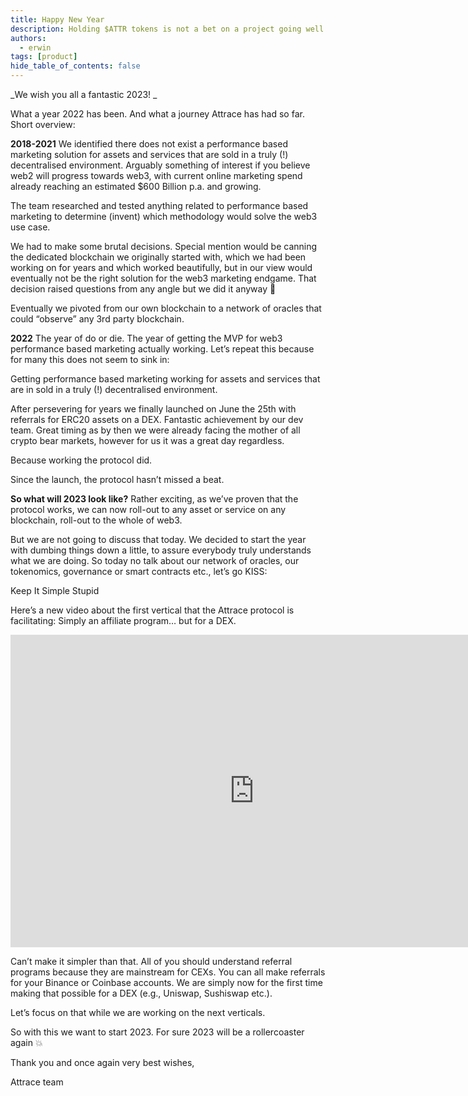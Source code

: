 ```yaml
---
title: Happy New Year
description: Holding $ATTR tokens is not a bet on a project going well. Rather, it is a bet that eventually people will realise that we need web3 marketing based on web3 fundamentals, by which time Attrace will be - at the very least - one of the main protocols capable of facilitating this essential service.  
authors:
  - erwin
tags: [product]
hide_table_of_contents: false
---
```

_We wish you all a fantastic 2023! _

What a year 2022 has been.  And what a journey Attrace has had so far. Short overview:

<!--truncate-->
**2018-2021**
We identified there does not exist a performance based marketing solution for assets and services that are sold in a truly (!) decentralised environment. Arguably something of interest if you believe web2 will progress towards web3, with current online marketing spend already reaching an estimated $600 Billion p.a. and growing.

The team researched and tested anything related to performance based marketing to determine (invent) which methodology would solve the web3 use case. 

We had to make some brutal decisions. Special mention would be canning the dedicated blockchain we originally started with, which we had been working on for years and which worked beautifully, but in our view would eventually not be the right solution for the web3 marketing endgame. That decision raised questions from any angle but we did it anyway 🫢

Eventually we pivoted from our own blockchain to a network of oracles that could “observe” any 3rd party blockchain.

**2022**
The year of do or die.
The year of getting the MVP for web3 performance based marketing actually working. Let’s repeat this because for many this does not seem to sink in: 

Getting performance based marketing working for assets and services that are in sold in a truly (!) decentralised environment. 

After persevering for years we finally launched on June the 25th with referrals for ERC20 assets on a DEX. Fantastic achievement by our dev team. Great timing as by then we were already facing the mother of all crypto bear markets, however for us it was a great day regardless. 

Because working the protocol did.

Since the launch, the protocol hasn’t missed a beat. 

**So what will 2023 look like?**
Rather exciting, as we’ve proven that the protocol works, we can now roll-out to any asset or service on any blockchain, roll-out to the whole of web3. 

But we are not going to discuss that today. We decided to start the year with dumbing things down a little, to assure everybody truly understands what we are doing. So today no talk about our network of oracles, our tokenomics, governance or smart contracts etc., let’s go KISS:

Keep It Simple Stupid 

Here’s a new video about the first vertical that the Attrace protocol is facilitating: Simply an affiliate program… but for a DEX. 

<div class="videowrapper">
<iframe width="780" height="500" src="https://www.youtube.com/embed/T7RRKoLXKqI" title="YouTube video player" frameBorder="0" allow="accelerometer; autoplay; clipboard-write; encrypted-media; gyroscope; picture-in-picture" allowFullScreen></iframe>
</div>


Can’t make it simpler than that. All of you should understand referral programs because they are mainstream for CEXs. You can all make referrals for your Binance or Coinbase accounts. We are simply now for the first time making that possible for a DEX (e.g., Uniswap, Sushiswap etc.).

Let’s focus on that while we are working on the next verticals. 

So with this we want to start 2023. For sure 2023 will be a rollercoaster again 💥

Thank you and once again very best wishes,


Attrace team